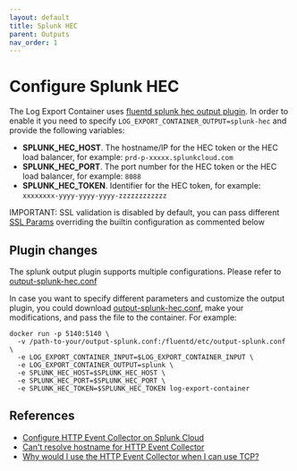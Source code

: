 ```yaml
---
layout: default
title: Splunk HEC
parent: Outputs
nav_order: 1
---
```



# Configure Splunk HEC

The Log Export Container uses [fluentd splunk hec output plugin](https://github.com/splunk/fluent-plugin-splunk-hec). In order to enable it you need to specify `LOG_EXPORT_CONTAINER_OUTPUT=splunk-hec` and provide the following variables:
* **SPLUNK_HEC_HOST**. The hostname/IP for the HEC token or the HEC load balancer, for example: `prd-p-xxxxx.splunkcloud.com`
* **SPLUNK_HEC_PORT**. The port number for the HEC token or the HEC load balancer, for example: `8088`
* **SPLUNK_HEC_TOKEN**. Identifier for the HEC token, for example: `xxxxxxxx-yyyy-yyyy-yyyy-zzzzzzzzzzzz`

IMPORTANT: SSL validation is disabled by default, you can pass different [SSL Params](https://github.com/splunk/fluent-plugin-splunk-hec#ssl-parameters) overriding the builtin configuration as commented below

## Plugin changes

The splunk output plugin supports multiple configurations. Please refer to [output-splunk-hec.conf](../../../fluentd/etc/output-splunk-hec.conf)

In case you want to specify different parameters and customize the output plugin, you could download [output-splunk-hec.conf](../../../fluentd/etc/output-splunk-hec.conf), make your modifications, and pass the file to the container. For example:
```
docker run -p 5140:5140 \
  -v /path-to-your/output-splunk.conf:/fluentd/etc/output-splunk.conf \
  -e LOG_EXPORT_CONTAINER_INPUT=$LOG_EXPORT_CONTAINER_INPUT \
  -e LOG_EXPORT_CONTAINER_OUTPUT=splunk \
  -e SPLUNK_HEC_HOST=$SPLUNK_HEC_HOST \
  -e SPLUNK_HEC_PORT=$SPLUNK_HEC_PORT \
  -e SPLUNK_HEC_TOKEN=$SPLUNK_HEC_TOKEN log-export-container 
```

## References

* [Configure HTTP Event Collector on Splunk Cloud](https://docs.splunk.com/Documentation/Splunk/latest/Data/UsetheHTTPEventCollector#Configure_HTTP_Event_Collector_on_Splunk_Cloud)
* [Can't resolve hostname for HTTP Event Collector](https://community.splunk.com/t5/Splunk-Cloud-Platform/Can-t-resolve-hostname-for-HTTP-Event-Collector/m-p/518245)
* [Why would I use the HTTP Event Collector when I can use TCP?](https://community.splunk.com/t5/Getting-Data-In/Why-would-I-use-the-HTTP-Event-Collector-when-I-can-use-TCP/m-p/233205)

